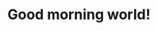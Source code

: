 # Good morning world!

<!---
antiGENM/antiGENM is a ✨ special ✨ repository because its `README.md` (this file) appears on your GitHub profile.
You can click the Preview link to take a look at your changes.
--->
